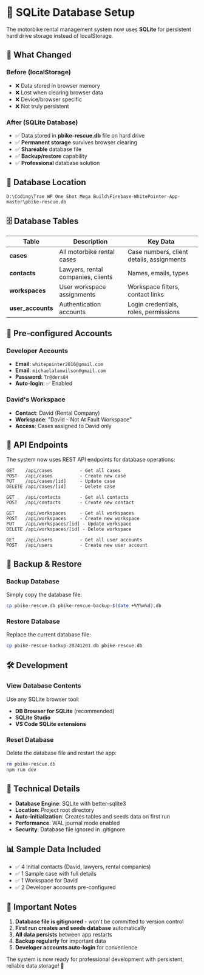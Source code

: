 # 📁 SQLite Database Setup

The motorbike rental management system now uses **SQLite** for persistent hard drive storage instead of localStorage.

## 🎯 **What Changed**

### **Before (localStorage)**
- ❌ Data stored in browser memory
- ❌ Lost when clearing browser data  
- ❌ Device/browser specific
- ❌ Not truly persistent

### **After (SQLite Database)**
- ✅ Data stored in **pbike-rescue.db** file on hard drive
- ✅ **Permanent storage** survives browser clearing
- ✅ **Shareable** database file
- ✅ **Backup/restore** capability
- ✅ **Professional** database solution

## 📍 **Database Location**

```
D:\Coding\Trae WP One Shot Mega Build\Firebase-WhitePointer-App-master\pbike-rescue.db
```

## 🗄️ **Database Tables**

| Table | Description | Key Data |
|-------|-------------|----------|
| **cases** | All motorbike rental cases | Case numbers, client details, assignments |
| **contacts** | Lawyers, rental companies, clients | Names, emails, types |
| **workspaces** | User workspace assignments | Workspace filters, contact links |
| **user_accounts** | Authentication accounts | Login credentials, roles, permissions |

## 🔐 **Pre-configured Accounts**

### **Developer Accounts**
- **Email**: `whitepointer2016@gmail.com`  
- **Email**: `michaelalanwilson@gmail.com`  
- **Password**: `Tr@ders84`
- **Auto-login**: ✅ Enabled

### **David's Workspace**
- **Contact**: David (Rental Company)
- **Workspace**: "David - Not At Fault Workspace"
- **Access**: Cases assigned to David only

## 🚀 **API Endpoints**

The system now uses REST API endpoints for database operations:

```
GET    /api/cases          - Get all cases
POST   /api/cases          - Create new case
PUT    /api/cases/[id]     - Update case
DELETE /api/cases/[id]     - Delete case

GET    /api/contacts       - Get all contacts
POST   /api/contacts       - Create new contact

GET    /api/workspaces     - Get all workspaces  
POST   /api/workspaces     - Create new workspace
PUT    /api/workspaces/[id] - Update workspace
DELETE /api/workspaces/[id] - Delete workspace

GET    /api/users          - Get all user accounts
POST   /api/users          - Create new user account
```

## 💾 **Backup & Restore**

### **Backup Database**
Simply copy the database file:
```bash
cp pbike-rescue.db pbike-rescue-backup-$(date +%Y%m%d).db
```

### **Restore Database**  
Replace the current database file:
```bash
cp pbike-rescue-backup-20241201.db pbike-rescue.db
```

## 🛠️ **Development**

### **View Database Contents**
Use any SQLite browser tool:
- **DB Browser for SQLite** (recommended)
- **SQLite Studio**
- **VS Code SQLite extensions**

### **Reset Database**
Delete the database file and restart the app:
```bash
rm pbike-rescue.db
npm run dev
```

## 🔧 **Technical Details**

- **Database Engine**: SQLite with better-sqlite3
- **Location**: Project root directory
- **Auto-initialization**: Creates tables and seeds data on first run
- **Performance**: WAL journal mode enabled
- **Security**: Database file ignored in .gitignore

## 📊 **Sample Data Included**

- ✅ 4 Initial contacts (David, lawyers, rental companies)
- ✅ 1 Sample case with full details
- ✅ 1 Workspace for David
- ✅ 2 Developer accounts pre-configured

## 🚨 **Important Notes**

1. **Database file is gitignored** - won't be committed to version control
2. **First run creates and seeds database** automatically
3. **All data persists** between app restarts
4. **Backup regularly** for important data
5. **Developer accounts auto-login** for convenience

The system is now ready for professional development with persistent, reliable data storage! 🎉